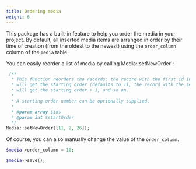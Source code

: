 ```yaml
---
title: Ordering media
weight: 6
---
```


This package has a built-in feature to help you order the media in your project. By default, all inserted media items are arranged in order by their time of creation (from the oldest to the newest) using the `order_column` column of the `media` table.

You can easily reorder a list of media by calling  ̀Media::setNewOrder`:

```php
 /**
  * This function reorders the records: the record with the first id in the array
  * will get the starting order (defaults to 1), the record with the second id
  * will get the starting order + 1, and so on.
  *
  * A starting order number can be optionally supplied.
  *
  * @param array $ids
  * @param int $startOrder
  */
Media::setNewOrder([11, 2, 26]);
```

Of course, you can also manually change the value of the `order_column`.

```php
$media->order_column = 10;

$media->save();
```
